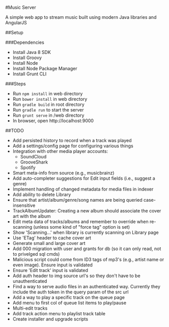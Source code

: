 #Music Server

A simple web app to stream music built using modern Java libraries and AngularJS

##Setup

###Dependencies

* Install Java 8 SDK
* Install Groovy
* Install Node
* Install Node Package Manager
* Install Grunt CLI

###Steps

* Run `npm install` in web directory
* Run `bower install` in web directory
* Run `gradle build` in root directory
* Run `gradle run` to start the server
* Run `grunt serve` in /web directory
* In browser, open http://localhost:9000

##TODO

* Add persisted history to record when a track was played
* Add a settings/config page for configuring various things
* Integration with other media player accounts:
  * SoundCloud
  * GrooveShark
  * Spotify
* Smart meta-info from source (e.g., musicbrainz)
* Add auto-completer suggestions for Edit input fields (i.e., suggest a genre)
* Implement handling of changed metadata for media files in indexer
* Add ability to delete Library
* Ensure that artist/album/genre/song names are being queried case-insensitive
* TrackAlbumUpdater: Creating a new album should associate the cover art with the album
* Edit meta data of tracks/albums and remember to override when re-scanning (unless some kind of "force tag" option is set)
* Show 'Scanning...' when library is currently scanning on Library page
* Use 'ETag' header to cache cover art
* Generate small and large cover art
* Add 000 migration with user and grants for db (so it can only read, not to privelged sql cmds)
* Malicious script could come from ID3 tags of mp3's (e.g., artist name or even image).  Ensure input is validated
* Ensure 'Edit track' input is validated
* Add auth header to img source url's so they don't have to be unauthenticated
* Find a way to serve audio files in an authenticated way.  Currently they include the auth token in the query param of the src url
* Add a way to play a specific track on the queue page
* Add menu to first col of queue list items to play/pause
* Multi-edit tracks
* Add track action menu to playlist track table
* Create installer and upgrade scripts

